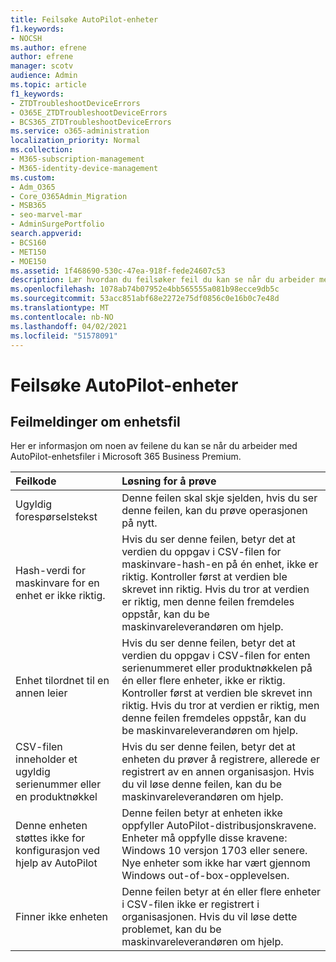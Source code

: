 ```yaml
---
title: Feilsøke AutoPilot-enheter
f1.keywords:
- NOCSH
ms.author: efrene
author: efrene
manager: scotv
audience: Admin
ms.topic: article
f1_keywords:
- ZTDTroubleshootDeviceErrors
- O365E_ZTDTroubleshootDeviceErrors
- BCS365_ZTDTroubleshootDeviceErrors
ms.service: o365-administration
localization_priority: Normal
ms.collection:
- M365-subscription-management
- M365-identity-device-management
ms.custom:
- Adm_O365
- Core_O365Admin_Migration
- MSB365
- seo-marvel-mar
- AdminSurgePortfolio
search.appverid:
- BCS160
- MET150
- MOE150
ms.assetid: 1f468690-530c-47ea-918f-fede24607c53
description: Lær hvordan du feilsøker feil du kan se når du arbeider med AutoPilot-enhetsfiler i Microsoft 365 Business Premium.
ms.openlocfilehash: 1078ab74b07952e4bb565555a081b98ecce9db5c
ms.sourcegitcommit: 53acc851abf68e2272e75df0856c0e16b0c7e48d
ms.translationtype: MT
ms.contentlocale: nb-NO
ms.lasthandoff: 04/02/2021
ms.locfileid: "51578091"
---
```

# <a name="troubleshoot-autopilot-device-errors"></a>Feilsøke AutoPilot-enheter

## <a name="device-file-error-messages"></a>Feilmeldinger om enhetsfil

Her er informasjon om noen av feilene du kan se når du arbeider med AutoPilot-enhetsfiler i Microsoft 365 Business Premium. 
  
|**Feilkode**|**Løsning for å prøve**|
|:-----|:-----|
|Ugyldig forespørselstekst  <br/> |Denne feilen skal skje sjelden, hvis du ser denne feilen, kan du prøve operasjonen på nytt.  <br/> |
|Hash-verdi for maskinvare for en enhet er ikke riktig.  <br/> |Hvis du ser denne feilen, betyr det at verdien du oppgav i CSV-filen for maskinvare-hash-en på én enhet, ikke er riktig. Kontroller først at verdien ble skrevet inn riktig. Hvis du tror at verdien er riktig, men denne feilen fremdeles oppstår, kan du be maskinvareleverandøren om hjelp.  <br/> |
|Enhet tilordnet til en annen leier  <br/> |Hvis du ser denne feilen, betyr det at verdien du oppgav i CSV-filen for enten serienummeret eller produktnøkkelen på én eller flere enheter, ikke er riktig. Kontroller først at verdien ble skrevet inn riktig. Hvis du tror at verdien er riktig, men denne feilen fremdeles oppstår, kan du be maskinvareleverandøren om hjelp.  <br/> |
|CSV-filen inneholder et ugyldig serienummer eller en produktnøkkel  <br/> |Hvis du ser denne feilen, betyr det at enheten du prøver å registrere, allerede er registrert av en annen organisasjon. Hvis du vil løse denne feilen, kan du be maskinvareleverandøren om hjelp.  <br/> |
|Denne enheten støttes ikke for konfigurasjon ved hjelp av AutoPilot  <br/> | Denne feilen betyr at enheten ikke oppfyller AutoPilot-distribusjonskravene. Enheter må oppfylle disse kravene:  <br/>  Windows 10 versjon 1703 eller senere.  <br/>  Nye enheter som ikke har vært gjennom Windows out-of-box-opplevelsen.  <br/> |
|Finner ikke enheten  <br/> |Denne feilen betyr at én eller flere enheter i CSV-filen ikke er registrert i organisasjonen. Hvis du vil løse dette problemet, kan du be maskinvareleverandøren om hjelp.  <br/> |
